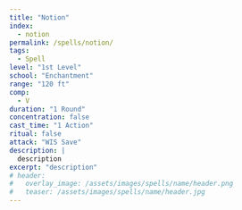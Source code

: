 ```yaml
---
title: "Notion"
index:
  - notion
permalink: /spells/notion/
tags:
  - Spell
level: "1st Level"
school: "Enchantment"
range: "120 ft"
comp:
  - V
duration: "1 Round"
concentration: false
cast_time: "1 Action"
ritual: false
attack: "WIS Save"
description: |
  description
excerpt: "description"
# header:
#   overlay_image: /assets/images/spells/name/header.png
#   teaser: /assets/images/spells/name/header.jpg
---
```


